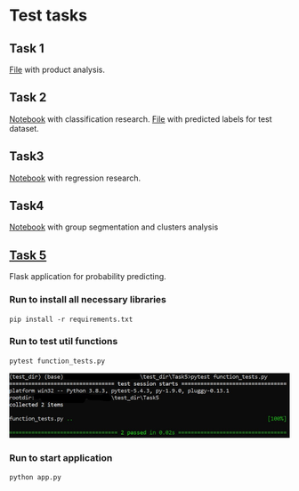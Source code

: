 # Test tasks
## Task 1
[File](https://github.com/IlyaKusakin/FiveTasks/blob/main/Task1_product%20analysis.pdf) with product analysis.
## Task 2
[Notebook](https://github.com/IlyaKusakin/FiveTasks/blob/main/task2/Task2_classification.ipynb) with classification research. 
[File](https://github.com/IlyaKusakin/FiveTasks/blob/main/task2/task2_result.xlsx) with predicted labels for test dataset.
## Task3
[Notebook](https://github.com/IlyaKusakin/FiveTasks/blob/main/Task3_regression.ipynb) with regression research.
## Task4
[Notebook](https://github.com/IlyaKusakin/FiveTasks/blob/main/Task4_segmentation.ipynb) with group segmentation and clusters analysis
## [Task 5](https://github.com/IlyaKusakin/FiveTasks/tree/main/Task5)
Flask application for probability predicting. 

### Run to install all necessary libraries
```
pip install -r requirements.txt
```
### Run to test util functions
```
pytest function_tests.py
```
![](https://github.com/IlyaKusakin/FiveTasks/blob/main/Task5/images/tests_screen.jpg)
### Run to start application
```
python app.py
```

